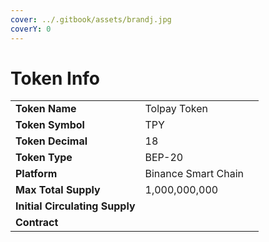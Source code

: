 ```yaml
---
cover: ../.gitbook/assets/brandj.jpg
coverY: 0
---
```


# Token Info

|                                |                     |   |
| ------------------------------ | ------------------- | - |
| **Token Name**                 | Tolpay Token        |   |
| **Token Symbol**               | TPY                 |   |
| **Token Decimal**              | 18                  |   |
| **Token Type**                 | BEP-20              |   |
| **Platform**                   | Binance Smart Chain |   |
| **Max Total Supply**           | 1,000,000,000       |   |
| **Initial Circulating Supply** |                     |   |
| **Contract**                   |                     |   |
